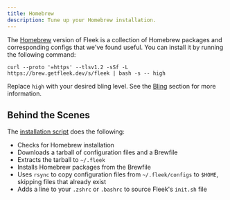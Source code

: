 ```yaml
---
title: Homebrew
description: Tune up your Homebrew installation.
---
```


The [Homebrew](https://brew.sh) version of Fleek is a collection of Homebrew packages and corresponding configs that we've found useful. You can install it by running the following command:

```shell
curl --proto '=https' --tlsv1.2 -sSf -L https://brew.getfleek.dev/s/fleek | bash -s -- high
```

Replace `high` with your desired bling level. See the [Bling](/docs/bling) section for more information.

## Behind the Scenes

The [installation script](https://github.com/bketelsen/fleekgenbrew/blob/main/static/fleek) does the following:

- Checks for Homebrew installation
- Downloads a tarball of configuration files and a Brewfile
- Extracts the tarball to `~/.fleek`
- Installs Homebrew packages from the Brewfile
- Uses `rsync` to copy configuration files from `~/.fleek/configs` to `$HOME`, skipping files that already exist
- Adds a line to your `.zshrc` or `.bashrc` to source Fleek's `init.sh` file